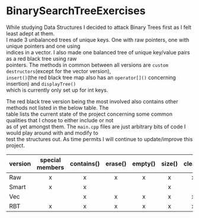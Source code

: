 # BinarySearchTreeExercises

While studying Data Structures I decided to attack Binary Trees first as I felt least adept at them.  
I made 3 unbalanced trees of unique keys. One with raw pointers, one with unique pointers and one using  
indices in a vector. I also made one balanced tree of unique key/value pairs as a red black tree using raw  
pointers. The methods in common between all versions are `custom destructors`(except for the vector version),  
`insert()`(the red black tree map also has an `operator[]()` concerning insertion) and `displayTree()`  
which is currently only set up for int keys.

The red black tree version being the most involved also contains other methods not listed in the below table. The  
table lists the current state of the project concerning some common qualities that I chose to either include or not  
as of yet amongst them. The `main.cpp` files are just arbitrary bits of code I would play around with and modify to  
test the structures out. As time permits I will continue to update/improve this project.

| version | special members | contains() | erase() | empty() | size() | clear() | balanced | key | key, value | iterator | template |
| ------- | :-------------: | :--------: | :-----: | :-----: | :----: | :-----: | :------: | :-: | :--------: | :------: | :------: |
| Raw     |        x        |     x      |    x    |    x    |   x    |    x    |          |  x  |
| Smart   |        x        |     x      |         |         |   x    |         |          |  x  |
| Vec     |                 |     x      |    x    |    x    |   x    |    x    |          |  x  |            |          |    x     |
| RBT     |        x        |     x      |    x    |    x    |   x    |    x    |    x     |     |     x      |    x     |    x     |
